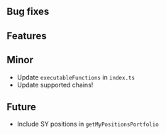 ## Bug fixes

## Features

## Minor

- Update `executableFunctions` in `index.ts`
- Update supported chains!

## Future

- Include SY positions in `getMyPositionsPortfolio`
